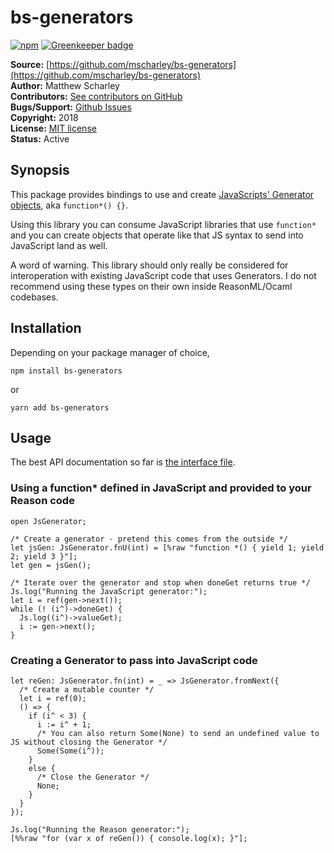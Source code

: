 # bs-generators

[![npm](https://img.shields.io/npm/v/bs-generators.svg)](https://www.npmjs.com/package/bs-generators) 
[![Greenkeeper badge](https://badges.greenkeeper.io/mscharley/bs-generators.svg)](https://greenkeeper.io/)

**Source:** [https://github.com/mscharley/bs-generators](https://github.com/mscharley/bs-generators)  
**Author:** Matthew Scharley  
**Contributors:** [See contributors on GitHub][gh-contrib]  
**Bugs/Support:** [Github Issues][gh-issues]  
**Copyright:** 2018  
**License:** [MIT license][license]  
**Status:** Active

## Synopsis

This package provides bindings to use and create [JavaScripts' Generator objects][mdn-generator], aka `function*() {}`.

Using this library you can consume JavaScript libraries that use `function*` and you can create objects that operate like that JS syntax to send into JavaScript land as well.

A word of warning. This library should only really be considered for interoperation with existing JavaScript code that uses Generators. I do not recommend using these types on their own inside ReasonML/Ocaml codebases.

## Installation

Depending on your package manager of choice,

```shell
npm install bs-generators
```

or

```shell
yarn add bs-generators
```

## Usage

The best API documentation so far is [the interface file](https://github.com/mscharley/bs-generators/blob/master/src/JsGenerator.rei).

### Using a function* defined in JavaScript and provided to your Reason code

```reason
open JsGenerator;

/* Create a generator - pretend this comes from the outside */
let jsGen: JsGenerator.fnU(int) = [%raw "function *() { yield 1; yield 2; yield 3 }"];
let gen = jsGen();

/* Iterate over the generator and stop when doneGet returns true */
Js.log("Running the JavaScript generator:");
let i = ref(gen->next());
while (! (i^)->doneGet) {
  Js.log((i^)->valueGet);
  i := gen->next();
}
```

### Creating a Generator to pass into JavaScript code

```reason
let reGen: JsGenerator.fn(int) = _ => JsGenerator.fromNext({
  /* Create a mutable counter */
  let i = ref(0);
  () => {
    if (i^ < 3) {
      i := i^ + 1;
      /* You can also return Some(None) to send an undefined value to JS without closing the Generator */
      Some(Some(i^));
    }
    else {
      /* Close the Generator */
      None;
    }
  }
});

Js.log("Running the Reason generator:");
[%%raw "for (var x of reGen()) { console.log(x); }"];
```

  [gh-contrib]: https://github.com/mscharley/bs-generators/graphs/contributors
  [gh-issues]: https://github.com/mscharley/bs-generators/issues
  [license]: https://github.com/mscharley/bs-generators/blob/master/LICENSE
  [mdn-generator]: https://developer.mozilla.org/en-US/docs/Web/JavaScript/Reference/Global_Objects/Generator
